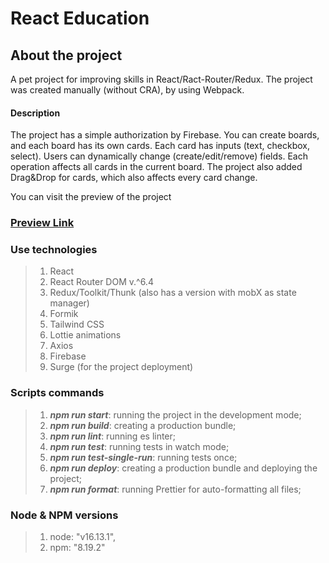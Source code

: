 # React Education

## About the project
A pet project for improving skills in React/Ract-Router/Redux. The project was created manually (without CRA), by using Webpack.

#### Description
The project has a simple authorization by Firebase. You can create boards, and each board has its own cards. Each card has inputs (text, checkbox, select). Users can dynamically change (create/edit/remove) fields. Each operation affects all cards in the current board. The project also added Drag&Drop for cards, which also affects every card change.

You can visit the preview of the project
### [**Preview Link**](https://pointless-humor.surge.sh/)

### **Use technologies**
>1. React
>2. React Router DOM v.^6.4
>3. Redux/Toolkit/Thunk (also has a version with mobX as state manager)
>4. Formik
>5. Tailwind CSS
>6. Lottie animations
>7. Axios
>8. Firebase
>9. Surge (for the project deployment)

### **Scripts commands**
>1. ***npm run start***: running the project in the development mode;
>2. ***npm run build***: creating a production bundle;
>3. ***npm run lint***: running es linter;
>4. ***npm run test***: running tests in watch mode;
>5. ***npm run test-single-run***: running tests once;
>6. ***npm run deploy***: creating a production bundle and deploying the project;
>7. ***npm run format***: running Prettier for auto-formatting all files;

### **Node & NPM versions**
>1. node: "v16.13.1",
>2. npm: "8.19.2"
